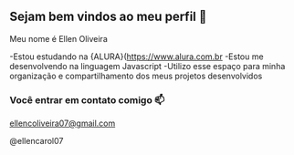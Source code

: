 ## Sejam bem vindos ao meu perfil 👋

Meu nome é Ellen Oliveira

 -Estou estudando na {ALURA}(https://www.alura.com.br
 -Estou me desenvolvendo na linguagem Javascript
 -Utilizo esse espaço para minha organização e compartilhamento dos meus projetos desenvolvidos

 ### Você entrar em contato comigo 📫
 
 ellencoliveira07@gmail.com
 
 @ellencarol07

 
